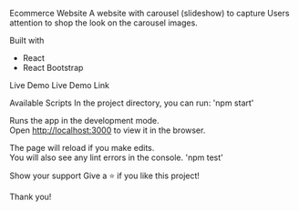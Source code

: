 Ecommerce Website
A website with carousel (slideshow) to capture Users attention to shop the look on the carousel images.

Built with
- React
- React Bootstrap

Live Demo
Live Demo Link

Available Scripts
In the project directory, you can run:
'npm start'

Runs the app in the development mode.\
Open [http://localhost:3000](http://localhost:3000) to view it in the browser.

The page will reload if you make edits.\
You will also see any lint errors in the console.
'npm test'

Show your support
Give a ⭐️ if you like this project!

Thank you!



